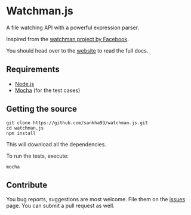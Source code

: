 # Watchman.js

A file watching API with a powerful expression parser.

Inspired from the [watchman project by Facebook](https://github.com/facebook/watchman).

You should head over to the [website](http://sankha93.github.io/watchman.js) to read the full docs.

## Requirements

* [Node.js](http://nodejs.org)
* [Mocha](http://mochajs.org/) (for the test cases)

## Getting the source

```
git clone https://github.com/sankha93/watchman.js.git
cd watchman.js
npm install
```

This will download all the dependencies.

To run the tests, execute:

    mocha

## Contribute

You bug reports, suggestions are most welcome. File them on the [issues](https://github.com/sankha93/watchman.js/issues) page. You can submit a pull request as well.
